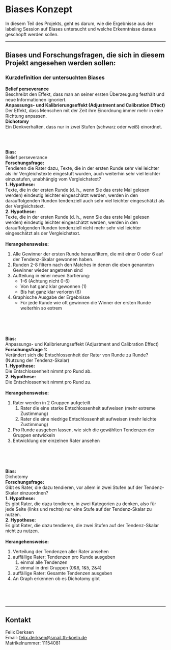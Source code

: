 # Biases Konzept
In diesem Teil des Projekts, geht es darum, wie die Ergebnisse aus der labeling Session auf Biases untersucht und welche Erkenntnisse daraus geschöpft werden sollen.

---
## Biases und Forschungsfragen, die sich in diesem Projekt angesehen werden sollen:

### Kurzdefinition der untersuchten Biases ###
**Belief perseverance** <br>
Beschreibt den Effekt, dass man an seiner ersten Überzeugung festhält und neue Informationen ignoriert. <br>
**Anpassungs- und Kalibrierungseffekt (Adjustment and Calibration Effect)**<br>
Der Effekt, dass Menschen mit der Zeit ihre Einordnung immer mehr in eine Richtung anpassen. <br>
**Dichotomy** <br>
Ein Denkverhalten, dass nur in zwei Stufen (schwarz oder weiß) einordnet. <br>

<br>
<br>

**Bias:** <br>
Belief perseverance <br>
**Forschungsfrage:** <br>
 Tendieren die Rater dazu, Texte, die in der ersten Runde sehr viel leichter als ihr Vergleichstexte eingestuft wurden, auch weiterhin sehr viel leichter einzustufen, unabhängig vom Vergleichstext? <br>
**1. Hypothese:** <br>
Texte, die in der ersten Runde (d. h., wenn Sie das erste Mal gelesen werden) eindeutig leichter eingeschätzt werden, werden in den darauffolgenden Runden tendenziell auch sehr viel leichter eingeschätzt als der Vergleichstext. <br>
**2. Hypothese:** <br>
Texte, die in der ersten Runde (d. h., wenn Sie das erste Mal gelesen werden) eindeutig leichter eingeschätzt werden, werden in den darauffolgenden Runden tendenziell nicht mehr sehr viel leichter eingeschätzt als der Vergleichstext. <br>
<br>
**Herangehensweise:** <br>
1.	Alle Gewinner der ersten Runde herausfiltern, die mit einer 0 oder 6 auf der Tendenz-Skalar gewonnen haben.
2.	Runden 2-8 filtern nach den Matches in denen die eben genannten Gewinner wieder angetreten sind
3.	Aufteilung in einer neuen Sortierung:
    - 1-6 (Achtung nicht 0-6)
	- Von hat ganz klar gewonnen (1)
	- Bis hat ganz klar verloren (6)
4.	Graphische Ausgabe der Ergebnisse
	- Für jede Runde wie oft gewinnen die Winner der ersten Runde weiterhin so extrem
<br>
<br>
<br>

**Bias:** <br>
Anpassungs- und Kalibrierungseffekt (Adjustment and Calibration Effect)<br>
**Forschungsfrage 1:** <br>
Verändert sich die Entschlossenheit der Rater von Runde zu Runde? (Nutzung der Tendenz-Skalar) <br>
**1. Hypothese:** <br>
 Die Entschlossenheit nimmt pro Rund ab. <br>
**2. Hypothese:** <br>
 Die Entschlossenheit nimmt pro Rund zu. <br>
 <br>
**Herangehensweise:** <br>
1.	Rater werden in 2 Gruppen aufgeteilt
    1. Rater die eine starke Entschlossenheit aufweisen (mehr extreme Zustimmung)
    2. Rater die eine niedrige Entschlossenheit aufweisen (mehr leichte Zustimmung)
2.	Pro Runde ausgeben lassen, wie sich die gewählten Tendenzen der Gruppen entwickeln
3.	Entwicklung der einzelnen Rater ansehen
<br>
<br>
<br>

**Bias:** <br>
Dichotomy <br>
**Forschungsfrage:** <br>
 Gibt es Rater, die dazu tendieren, vor allem in zwei Stufen auf der Tendenz-Skalar einzuordnen? <br>
**1. Hypothese:** <br>
Es gibt Rater, die dazu tendieren, in zwei Kategorien zu denken, also für jede Seite (links und rechts) nur eine Stufe auf der Tendenz-Skalar zu nutzen. <br>
**2. Hypothese:** <br>
Es gibt Rater, die dazu tendieren, die zwei Stufen auf der Tendenz-Skalar nicht zu nutzen. <br>
<br>
**Herangehensweise:** <br>
1.	Verteilung der Tendenzen aller Rater ansehen
2.  auffällige Rater: Tendenzen pro Runde ausgeben
    1. einmal alle Tendenzen
    2. einmal in drei Gruppen (0&6, 1&5, 2&4)
3.  auffällige Rater: Gesamte Tendenzen ausgeben
4.  An Graph erkennen ob es Dichotomy gibt 
<br>
<br>
<br>

---
## Kontakt ##
Felix Derksen <br>
Email: felix.derksen@smail.th-koeln.de <br>
Matrikelnummer: 11154081
